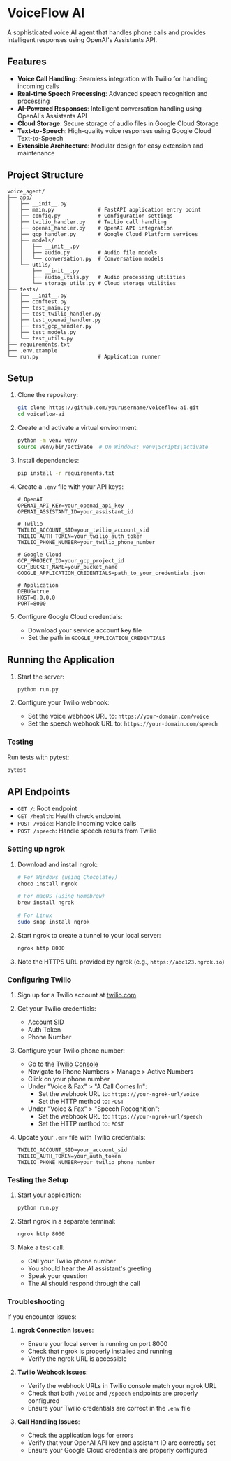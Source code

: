 # VoiceFlow AI

A sophisticated voice AI agent that handles phone calls and provides intelligent responses using OpenAI's Assistants API.

## Features

- **Voice Call Handling**: Seamless integration with Twilio for handling incoming calls
- **Real-time Speech Processing**: Advanced speech recognition and processing
- **AI-Powered Responses**: Intelligent conversation handling using OpenAI's Assistants API
- **Cloud Storage**: Secure storage of audio files in Google Cloud Storage
- **Text-to-Speech**: High-quality voice responses using Google Cloud Text-to-Speech
- **Extensible Architecture**: Modular design for easy extension and maintenance

## Project Structure

```
voice_agent/
├── app/
│   ├── __init__.py
│   ├── main.py              # FastAPI application entry point
│   ├── config.py            # Configuration settings
│   ├── twilio_handler.py    # Twilio call handling
│   ├── openai_handler.py    # OpenAI API integration
│   ├── gcp_handler.py       # Google Cloud Platform services
│   ├── models/
│   │   ├── __init__.py
│   │   ├── audio.py         # Audio file models
│   │   └── conversation.py  # Conversation models
│   └── utils/
│       ├── __init__.py
│       ├── audio_utils.py   # Audio processing utilities
│       └── storage_utils.py # Cloud storage utilities
├── tests/
│   ├── __init__.py
│   ├── conftest.py
│   ├── test_main.py
│   ├── test_twilio_handler.py
│   ├── test_openai_handler.py
│   ├── test_gcp_handler.py
│   ├── test_models.py
│   └── test_utils.py
├── requirements.txt
├── .env.example
└── run.py                   # Application runner
```

## Setup

1. Clone the repository:
   ```bash
   git clone https://github.com/yourusername/voiceflow-ai.git
   cd voiceflow-ai
   ```

2. Create and activate a virtual environment:
   ```bash
   python -m venv venv
   source venv/bin/activate  # On Windows: venv\Scripts\activate
   ```

3. Install dependencies:
   ```bash
   pip install -r requirements.txt
   ```

4. Create a `.env` file with your API keys:
   ```env
   # OpenAI
   OPENAI_API_KEY=your_openai_api_key
   OPENAI_ASSISTANT_ID=your_assistant_id

   # Twilio
   TWILIO_ACCOUNT_SID=your_twilio_account_sid
   TWILIO_AUTH_TOKEN=your_twilio_auth_token
   TWILIO_PHONE_NUMBER=your_twilio_phone_number

   # Google Cloud
   GCP_PROJECT_ID=your_gcp_project_id
   GCP_BUCKET_NAME=your_bucket_name
   GOOGLE_APPLICATION_CREDENTIALS=path_to_your_credentials.json

   # Application
   DEBUG=true
   HOST=0.0.0.0
   PORT=8000
   ```

5. Configure Google Cloud credentials:
   - Download your service account key file
   - Set the path in `GOOGLE_APPLICATION_CREDENTIALS`

## Running the Application

1. Start the server:
   ```bash
   python run.py
   ```

2. Configure your Twilio webhook:
   - Set the voice webhook URL to: `https://your-domain.com/voice`
   - Set the speech webhook URL to: `https://your-domain.com/speech`


### Testing

Run tests with pytest:
```bash
pytest
```

## API Endpoints

- `GET /`: Root endpoint
- `GET /health`: Health check endpoint
- `POST /voice`: Handle incoming voice calls
- `POST /speech`: Handle speech results from Twilio


### Setting up ngrok

1. Download and install ngrok:
   ```bash
   # For Windows (using Chocolatey)
   choco install ngrok

   # For macOS (using Homebrew)
   brew install ngrok

   # For Linux
   sudo snap install ngrok
   ```

2. Start ngrok to create a tunnel to your local server:
   ```bash
   ngrok http 8000
   ```

3. Note the HTTPS URL provided by ngrok (e.g., `https://abc123.ngrok.io`)

### Configuring Twilio

1. Sign up for a Twilio account at [twilio.com](https://www.twilio.com)

2. Get your Twilio credentials:
   - Account SID
   - Auth Token
   - Phone Number

3. Configure your Twilio phone number:
   - Go to the [Twilio Console](https://console.twilio.com)
   - Navigate to Phone Numbers > Manage > Active Numbers
   - Click on your phone number
   - Under "Voice & Fax" > "A Call Comes In":
     - Set the webhook URL to: `https://your-ngrok-url/voice`
     - Set the HTTP method to: `POST`
   - Under "Voice & Fax" > "Speech Recognition":
     - Set the webhook URL to: `https://your-ngrok-url/speech`
     - Set the HTTP method to: `POST`

4. Update your `.env` file with Twilio credentials:
   ```env
   TWILIO_ACCOUNT_SID=your_account_sid
   TWILIO_AUTH_TOKEN=your_auth_token
   TWILIO_PHONE_NUMBER=your_twilio_phone_number
   ```

### Testing the Setup

1. Start your application:
   ```bash
   python run.py
   ```

2. Start ngrok in a separate terminal:
   ```bash
   ngrok http 8000
   ```

3. Make a test call:
   - Call your Twilio phone number
   - You should hear the AI assistant's greeting
   - Speak your question
   - The AI should respond through the call

### Troubleshooting

If you encounter issues:

1. **ngrok Connection Issues**:
   - Ensure your local server is running on port 8000
   - Check that ngrok is properly installed and running
   - Verify the ngrok URL is accessible

2. **Twilio Webhook Issues**:
   - Verify the webhook URLs in Twilio console match your ngrok URL
   - Check that both `/voice` and `/speech` endpoints are properly configured
   - Ensure your Twilio credentials are correct in the `.env` file

3. **Call Handling Issues**:
   - Check the application logs for errors
   - Verify that your OpenAI API key and assistant ID are correctly set
   - Ensure your Google Cloud credentials are properly configured